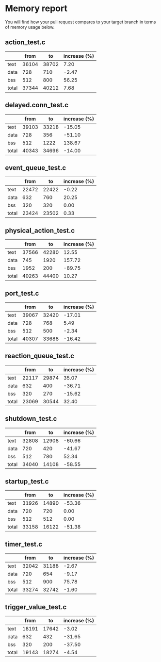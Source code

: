 # Memory report
You will find how your pull request compares to your target branch in terms of memory usage below. 


## action_test.c

|    | from | to | increase (%) |
| -- | ---- | ------ | ------------ |
| text | 36104 | 38702 | 7.20 |
| data | 728 | 710 | -2.47 |
| bss | 512 | 800 | 56.25 |
| total | 37344 | 40212 | 7.68 |


## delayed.conn_test.c

|    | from | to | increase (%) |
| -- | ---- | ------ | ------------ |
| text | 39103 | 33218 | -15.05 |
| data | 728 | 356 | -51.10 |
| bss | 512 | 1222 | 138.67 |
| total | 40343 | 34696 | -14.00 |


## event_queue_test.c

|    | from | to | increase (%) |
| -- | ---- | ------ | ------------ |
| text | 22472 | 22422 | -0.22 |
| data | 632 | 760 | 20.25 |
| bss | 320 | 320 | 0.00 |
| total | 23424 | 23502 | 0.33 |


## physical_action_test.c

|    | from | to | increase (%) |
| -- | ---- | ------ | ------------ |
| text | 37566 | 42280 | 12.55 |
| data | 745 | 1920 | 157.72 |
| bss | 1952 | 200 | -89.75 |
| total | 40263 | 44400 | 10.27 |


## port_test.c

|    | from | to | increase (%) |
| -- | ---- | ------ | ------------ |
| text | 39067 | 32420 | -17.01 |
| data | 728 | 768 | 5.49 |
| bss | 512 | 500 | -2.34 |
| total | 40307 | 33688 | -16.42 |


## reaction_queue_test.c

|    | from | to | increase (%) |
| -- | ---- | ------ | ------------ |
| text | 22117 | 29874 | 35.07 |
| data | 632 | 400 | -36.71 |
| bss | 320 | 270 | -15.62 |
| total | 23069 | 30544 | 32.40 |


## shutdown_test.c

|    | from | to | increase (%) |
| -- | ---- | ------ | ------------ |
| text | 32808 | 12908 | -60.66 |
| data | 720 | 420 | -41.67 |
| bss | 512 | 780 | 52.34 |
| total | 34040 | 14108 | -58.55 |


## startup_test.c

|    | from | to | increase (%) |
| -- | ---- | ------ | ------------ |
| text | 31926 | 14890 | -53.36 |
| data | 720 | 720 | 0.00 |
| bss | 512 | 512 | 0.00 |
| total | 33158 | 16122 | -51.38 |


## timer_test.c

|    | from | to | increase (%) |
| -- | ---- | ------ | ------------ |
| text | 32042 | 31188 | -2.67 |
| data | 720 | 654 | -9.17 |
| bss | 512 | 900 | 75.78 |
| total | 33274 | 32742 | -1.60 |


## trigger_value_test.c

|    | from | to | increase (%) |
| -- | ---- | ------ | ------------ |
| text | 18191 | 17642 | -3.02 |
| data | 632 | 432 | -31.65 |
| bss | 320 | 200 | -37.50 |
| total | 19143 | 18274 | -4.54 |



